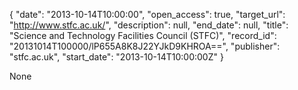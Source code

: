 {
  "date": "2013-10-14T10:00:00", 
  "open_access": true, 
  "target_url": "http://www.stfc.ac.uk/", 
  "description": null, 
  "end_date": null, 
  "title": "Science and Technology Facilities Council (STFC)", 
  "record_id": "20131014T100000/lP655A8K8J22YJkD9KHROA==", 
  "publisher": "stfc.ac.uk", 
  "start_date": "2013-10-14T10:00:00Z"
}

None